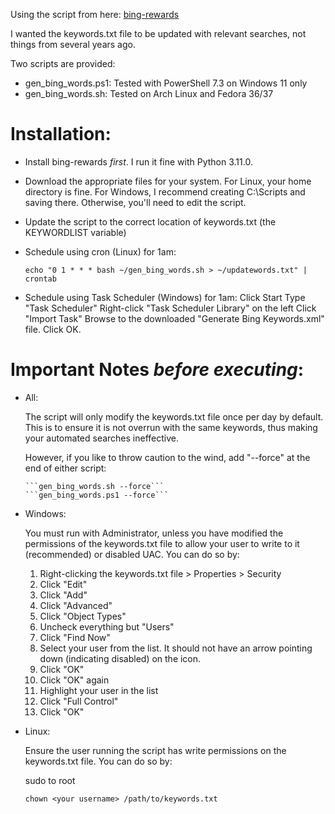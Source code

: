 Using the script from here:  [bing-rewards](https://github.com/jack-mil/bing-rewards "Bing Rewards")

I wanted the keywords.txt file to be updated with relevant searches, not things from several years ago.

Two scripts are provided:

- gen_bing_words.ps1:  Tested with PowerShell 7.3 on Windows 11 only
- gen_bing_words.sh:   Tested on Arch Linux and Fedora 36/37

# Installation:

- Install bing-rewards *first*.  I run it fine with Python 3.11.0.

- Download the appropriate files for your system.
   For Linux, your home directory is fine.
   For Windows, I recommend creating C:\Scripts and saving there.  Otherwise, you'll need to edit the script.

- Update the script to the correct location of keywords.txt (the KEYWORDLIST variable)

- Schedule using cron (Linux) for 1am:

     ```echo "0 1 * * * bash ~/gen_bing_words.sh > ~/updatewords.txt" | crontab```

- Schedule using Task Scheduler (Windows) for 1am:
     Click Start
     Type "Task Scheduler"
     Right-click "Task Scheduler Library" on the left
     Click "Import Task"
     Browse to the downloaded "Generate Bing Keywords.xml" file.
     Click OK.

# Important Notes *before executing*:

- All:

   The script will only modify the keywords.txt file once per day by default.  This is to ensure it is not overrun with the same keywords, thus making your automated searches ineffective.

   However, if you like to throw caution to the wind, add "--force" at the end of either script:

      ```gen_bing_words.sh --force```
      ```gen_bing_words.ps1 --force```

- Windows:  

   You must run with Administrator, unless you have modified the permissions of the keywords.txt file to allow your user to write to it (recommended) or disabled UAC.  You can do so by:

     1.  Right-clicking the keywords.txt file > Properties > Security
     2.  Click "Edit"
     3.  Click "Add"
     4.  Click "Advanced"
     5.  Click "Object Types"
     6.  Uncheck everything but "Users"
     7.  Click "Find Now"
     8.  Select your user from the list.  It should not have an arrow pointing down (indicating disabled) on the icon.
     9.  Click "OK"
     10. Click "OK" again
     11. Highlight your user in the list
     12. Click "Full Control"
     13. Click "OK"

- Linux:

   Ensure the user running the script has write permissions on the keywords.txt file.  You can do so by:

     sudo to root

     ```chown <your username> /path/to/keywords.txt```